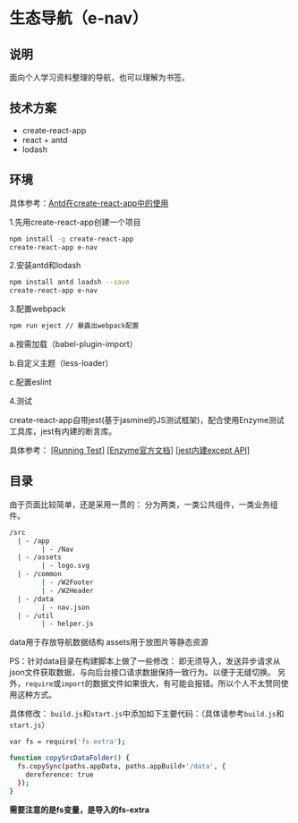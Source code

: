 # 生态导航（e-nav）

## 说明

面向个人学习资料整理的导航，也可以理解为书签。

## 技术方案

- create-react-app
- react + antd
- lodash

## 环境

具体参考：[Antd在create-react-app中的使用](https://ant.design/docs/react/use-with-create-react-app-cn)

1.先用create-react-app创建一个项目

```bash
npm install -g create-react-app
create-react-app e-nav
```

2.安装antd和lodash

```bash
npm install antd loadsh --save
create-react-app e-nav
```

3.配置webpack

```bash
npm run eject // 暴露出webpack配置
```

a.按需加载（babel-plugin-import）

b.自定义主题（less-loader）

c.配置eslint

4.测试

create-react-app自带jest(基于jasmine的JS测试框架)，配合使用Enzyme测试工具库，jest有内建的断言库。

具体参考：
[[Running Test]](https://github.com/facebookincubator/create-react-app/blob/master/packages/react-scripts/template/README.md#running-tests)
[[Enzyme官方文档]](http://airbnb.io/enzyme/)
[[jest内建except API]](http://facebook.github.io/jest/docs/expect.html)

## 目录

由于页面比较简单，还是采用一贯的：
分为两类，一类公共组件，一类业务组件。

```bash
/src
  | - /app
        | - /Nav
  | - /assets
        | - logo.svg
  | - /common
        | - /W2Footer
        | - /W2Header
  | - /data
        | - nav.json
  | - /util
        | - helper.js
```
data用于存放导航数据结构
assets用于放图片等静态资源

PS：针对data目录在构建脚本上做了一些修改：
即无须导入，发送异步请求从json文件获取数据，与向后台接口请求数据保持一致行为。以便于无缝切换。
另外，`require`或`import`的数据文件如果很大，有可能会报错。所以个人不太赞同使用这种方式。

具体修改：
`build.js`和`start.js`中添加如下主要代码：（具体请参考`build.js`和`start.js`）
```bash
var fs = require('fs-extra');

function copySrcDataFolder() {
  fs.copySync(paths.appData, paths.appBuild+'/data', {
    dereference: true
  });
}
```
**需要注意的是fs变量，是导入的fs-extra**



